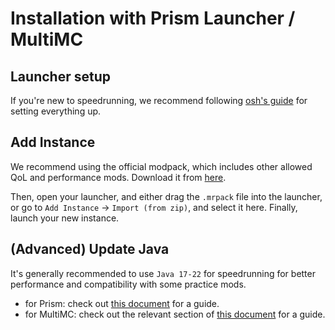 # Installation with Prism Launcher / MultiMC

## Launcher setup
If you're new to speedrunning, we recommend following [osh's guide](https://youtu.be/OEpZlv6cQsI) for setting everything up.

## Add Instance
We recommend using the official modpack, which includes other allowed QoL and performance mods. Download it from [here](./download#modpack).

Then, open your launcher, and either drag the `.mrpack` file into the launcher, or go to `Add Instance` -> `Import (from zip)`, and select it here. Finally, launch your new instance.

## (Advanced) Update Java
It's generally recommended to use `Java 17-22` for speedrunning for better performance and compatibility with some practice mods.
- for Prism: check out [this document](https://gist.github.com/maskersss/0993754fb91686f78f8c000280699fa4) for a guide.
- for MultiMC: check out the relevant section of [this document](https://docs.google.com/document/d/1PIjyPMulI3r5aZpfywt5OQR_12qEzX5UTfU8DQHtNp8/edit?pli=1&tab=t.0#heading=h.62ygxgaxcs5a) for a guide.
